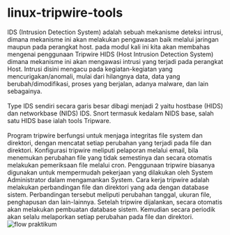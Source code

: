 # linux-tripwire-tools
IDS (Intrusion Detection System) adalah sebuah mekanisme deteksi intrusi, dimana mekanisme ini akan melakukan pengawasan baik melalui jaringan maupun pada perangkat host. pada modul kali ini kita akan membahas mengenai penggunaan Tripwire HIDS (Host Intrusion Detection System) dimana mekanisme ini akan mengawasi intrusi yang terjadi pada perangkat Host. Intrusi disini mengacu pada kegiatan-kegiatan yang mencurigakan/anomali, mulai dari hilangnya data, data yang berubah/dimodifikasi, proses yang berjalan, adanya malware, dan lain sebagainya. <br />
<br />
Type IDS sendiri secara garis besar dibagi menjadi 2 yaitu hostbase (HIDS) dan networkbase (NIDS) IDS. Snort termasuk kedalam NIDS base, salah satu HIDS base ialah tools Tripware.<br />
<br />
Program tripwire berfungsi untuk menjaga integritas file system dan direktori, dengan mencatat setiap perubahan yang terjadi pada file dan direktori. Konfigurasi tripwire meliputi pelaporan melalui email, bila menemukan perubahan file yang tidak semestinya dan secara otomatis melakukan pemeriksaan file melalui cron. Penggunaan tripwire biasanya digunakan untuk mempermudah pekerjaan yang dilakukan oleh System Administrator dalam mengamankan System. Cara kerja tripwire adalah melakukan perbandingan file dan direktori yang ada dengan database sistem. Perbandingan tersebut meliputi perubahan tanggal, ukuran file, penghapusan dan lain-lainnya. Setelah tripwire dijalankan, secara otomatis akan melakukan   pembuatan   database   sistem.   Kemudian   secara   periodik   akan   selalu melaporkan setiap perubahan pada file dan direktori.<br />
![flow praktikum](https://user-images.githubusercontent.com/92193431/152704200-f12a2497-dc8e-484c-b149-6228cd61a1fc.png)
<br />

